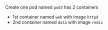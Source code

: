Create one pod named `pod3` has 2 containers
- 1st container named `web` with image `httpd`
- 2nd container named `data` with image `redis`